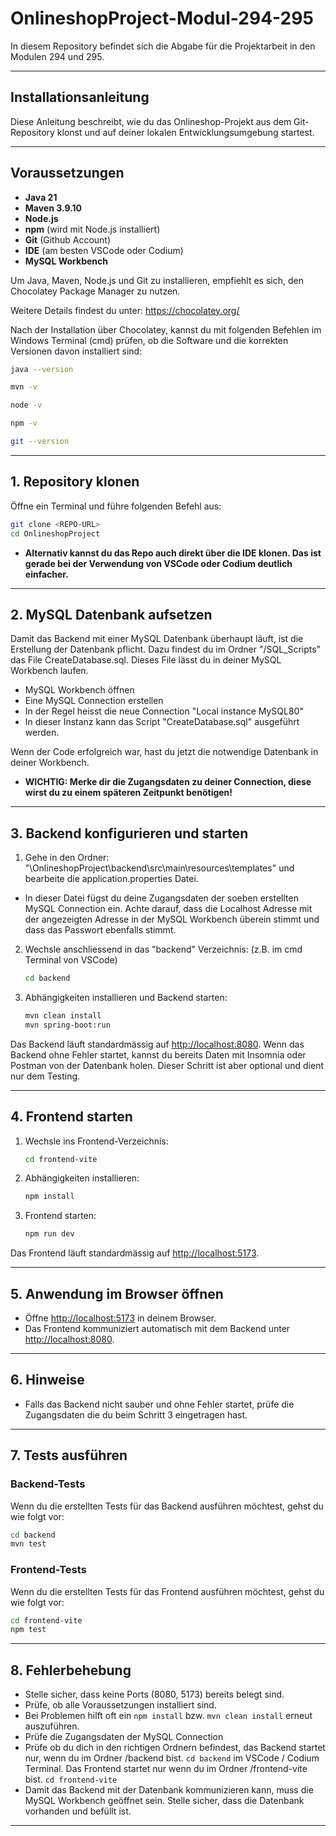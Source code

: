 # OnlineshopProject-Modul-294-295

In diesem Repository befindet sich die Abgabe für die Projektarbeit in den Modulen 294 und 295.

---

## Installationsanleitung

Diese Anleitung beschreibt, wie du das Onlineshop-Projekt aus dem Git-Repository klonst und auf deiner lokalen Entwicklungsumgebung startest.

---

## Voraussetzungen

- **Java 21**
- **Maven 3.9.10**
- **Node.js**
- **npm** (wird mit Node.js installiert)
- **Git** (Github Account)
- **IDE** (am besten VSCode oder Codium)
- **MySQL Workbench**

Um Java, Maven, Node.js und Git zu installieren, empfiehlt es sich, den Chocolatey Package Manager zu nutzen.

Weitere Details findest du unter: https://chocolatey.org/

Nach der Installation über Chocolatey, kannst du mit folgenden Befehlen im Windows Terminal (cmd) prüfen, ob die Software und die korrekten Versionen davon installiert sind:

```bash
java --version
```

```bash
mvn -v
```

```bash
node -v
```

```bash
npm -v
```

```bash
git --version
```

---

## 1. Repository klonen

Öffne ein Terminal und führe folgenden Befehl aus:

```bash
git clone <REPO-URL>
cd OnlineshopProject
```

- **Alternativ kannst du das Repo auch direkt über die IDE klonen. Das ist gerade bei der Verwendung von VSCode oder Codium deutlich einfacher.**

---

## 2. MySQL Datenbank aufsetzen

Damit das Backend mit einer MySQL Datenbank überhaupt läuft, ist die Erstellung der Datenbank pflicht. Dazu findest du im Ordner "/SQL_Scripts" das File CreateDatabase.sql. Dieses File lässt du in deiner MySQL Workbench laufen.

- MySQL Workbench öffnen
- Eine MySQL Connection erstellen
- In der Regel heisst die neue Connection "Local instance MySQL80"
- In dieser Instanz kann das Script "CreateDatabase.sql" ausgeführt werden.

Wenn der Code erfolgreich war, hast du jetzt die notwendige Datenbank in deiner Workbench.

- **WICHTIG: Merke dir die Zugangsdaten zu deiner Connection, diese wirst du zu einem späteren Zeitpunkt benötigen!**

---

## 3. Backend konfigurieren und starten

1. Gehe in den Ordner:
   "\OnlineshopProject\backend\src\main\resources\templates" und bearbeite die application.properties Datei.

- In dieser Datei fügst du deine Zugangsdaten der soeben erstellten MySQL Connection ein. Achte darauf, dass die Localhost Adresse mit der angezeigten Adresse in der MySQL Workbench überein stimmt und dass das Passwort ebenfalls stimmt.

2. Wechsle anschliessend in das "backend" Verzeichnis: (z.B. im cmd Terminal von VSCode)

   ```bash
   cd backend
   ```

3. Abhängigkeiten installieren und Backend starten:

   ```bash
   mvn clean install
   mvn spring-boot:run
   ```

Das Backend läuft standardmässig auf [http://localhost:8080](http://localhost:8080). Wenn das Backend ohne Fehler startet, kannst du bereits Daten mit Insomnia oder Postman von der Datenbank holen. Dieser Schritt ist aber optional und dient nur dem Testing.

---

## 4. Frontend starten

1. Wechsle ins Frontend-Verzeichnis:

   ```bash
   cd frontend-vite
   ```

2. Abhängigkeiten installieren:

   ```bash
   npm install
   ```

3. Frontend starten:
   ```bash
   npm run dev
   ```

Das Frontend läuft standardmässig auf [http://localhost:5173](http://localhost:5173).

---

## 5. Anwendung im Browser öffnen

- Öffne [http://localhost:5173](http://localhost:5173) in deinem Browser.
- Das Frontend kommuniziert automatisch mit dem Backend unter [http://localhost:8080](http://localhost:8080).

---

## 6. Hinweise

- Falls das Backend nicht sauber und ohne Fehler startet, prüfe die Zugangsdaten die du beim Schritt 3 eingetragen hast.

---

## 7. Tests ausführen

### Backend-Tests

Wenn du die erstellten Tests für das Backend ausführen möchtest, gehst du wie folgt vor:

```bash
cd backend
mvn test
```

### Frontend-Tests

Wenn du die erstellten Tests für das Frontend ausführen möchtest, gehst du wie folgt vor:

```bash
cd frontend-vite
npm test
```

---

## 8. Fehlerbehebung

- Stelle sicher, dass keine Ports (8080, 5173) bereits belegt sind.
- Prüfe, ob alle Voraussetzungen installiert sind.
- Bei Problemen hilft oft ein `npm install` bzw. `mvn clean install` erneut auszuführen.
- Prüfe die Zugangsdaten der MySQL Connection
- Prüfe ob du dich in den richtigen Ordnern befindest, das Backend startet nur, wenn du im Ordner /backend bist. `cd backend` im VSCode / Codium Terminal. Das Frontend startet nur wenn du im Ordner /frontend-vite bist. `cd frontend-vite`
- Damit das Backend mit der Datenbank kommunizieren kann, muss die MySQL Workbench geöffnet sein. Stelle sicher, dass die Datenbank vorhanden und befüllt ist.

---
